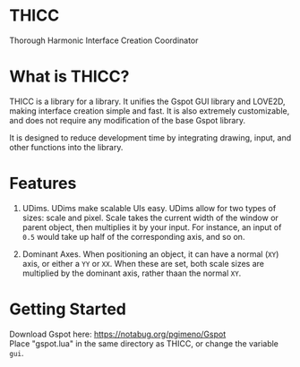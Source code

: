 # THICC
Thorough Harmonic Interface Creation Coordinator

# What is THICC?
THICC is a library for a library.
It unifies the Gspot GUI library and LOVE2D, making interface creation simple and fast. It is also extremely customizable, and does not require any modification of the base Gspot library.  

It is designed to reduce development time by integrating drawing, input, and other functions into the library.

# Features
1. UDims. UDims make scalable UIs easy. UDims allow for two types of sizes: scale and pixel. Scale takes the current width of the window or parent object, then multiplies it by your input. For instance, an input of ```0.5``` would take up half of the corresponding axis, and so on.  

2. Dominant Axes. When positioning an object, it can have a normal (```XY```) axis, or either a ```YY``` or ```XX```. When these are set, both scale sizes are multiplied by the dominant axis, rather thaan the normal ```XY```.  

# Getting Started
Download Gspot here: https://notabug.org/pgimeno/Gspot  
Place "gspot.lua" in the same directory as THICC, or change the variable ```gui```.
